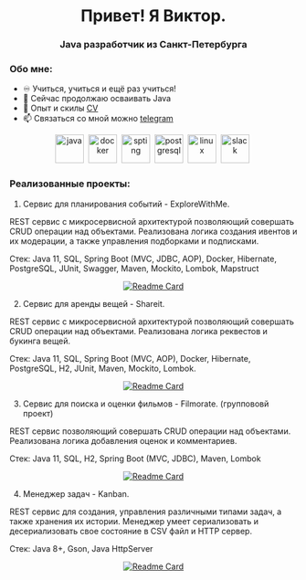 <div id="header" align="center">
	<h1>Привет! Я Виктор.</h1>
	<h3>Java разработчик из Санкт-Петербурга </h3>
</div>

<!--
<div id="socials" align="center">
	<a href="https://t.me/wirt150">
		<img src="https://img.shields.io/badge/Telegram-brightgreen?style=for-the-badge&logo=telegram&logoColor=white" alt="Telegram"/>
	</a>
</div>
-->

### Обо мне:
- ♾️ Учиться, учиться и ещё раз учиться!
- 🌱 Сейчас продолжаю осваивать Java
- 📄 Опыт и скилы [CV](https://spb.hh.ru/resume/49035faaff0b5d08680039ed1f6c4155674743)
- 📫 Связаться со мной можно [telegram](https://t.me/wirt150)
       
<div id="socials" align="center">   
<img src="https://cdn.jsdelivr.net/gh/devicons/devicon/icons/java/java-original.svg" title="java" width="50" height="50"/>&nbsp;
<img src="https://cdn.jsdelivr.net/gh/devicons/devicon/icons/docker/docker-original.svg" title="docker" width="50" height="50"/>&nbsp;
<img src="https://cdn.jsdelivr.net/gh/devicons/devicon/icons/spring/spring-original.svg" title="spting" width="50" height="50"/>&nbsp;
<img src="https://cdn.jsdelivr.net/gh/devicons/devicon/icons/postgresql/postgresql-original.svg" title="postgresql" width="50" height="50"/>&nbsp;
<img src="https://cdn.jsdelivr.net/gh/devicons/devicon/icons/linux/linux-original.svg" title="linux" width="50" height="50"/>&nbsp;
<img src="https://cdn.jsdelivr.net/gh/devicons/devicon/icons/slack/slack-original.svg" title="slack" width="50" height="50"/>&nbsp;
</div>

### Реализованные проекты:
1) Сервис для планирования событий - ExploreWithMe.

REST сервис с микросервисной архитектурой позволяющий совершать CRUD операции над объектами. Реализована логика создания ивентов и их модерации, а также управления подборками и подписками.

Стек: Java 11, SQL, Spring Boot (MVC, JDBC, AOP), Docker, Hibernate, PostgreSQL, JUnit, Swagger, Maven, Mockito, Lombok, Mapstruct

<div id="project" align="center">   
	
[![Readme Card](https://github-readme-stats.vercel.app/api/pin/?username=Wirt150&repo=java-explore-with-me)](https://github.com/Wirt150/java-explore-with-me)
</div>

2) Сервис для аренды вещей - Shareit.

REST сервис с микросервисной архитектурой позволяющий совершать CRUD операции над объектами. Реализована логика реквестов и букинга вещей.

Стек: Java 11, SQL, Spring Boot (MVC, AOP), Docker, Hibernate, PostgreSQL, H2, JUnit, Maven, Mockito, Lombok.

<div id="project" align="center">   
	
[![Readme Card](https://github-readme-stats.vercel.app/api/pin/?username=Wirt150&repo=java-shareit)](https://github.com/Wirt150/java-shareit)
</div>

3) Сервис для поиска и оценки фильмов - Filmorate. (группововй проект)

REST сервис позволяющий совершать CRUD операции над объектами. Реализована логика добавления оценок и комментариев.

Стек: Java 11, SQL, H2, Spring Boot (MVC, JDBC), Maven, Lombok

<div id="project" align="center">   
	
[![Readme Card](https://github-readme-stats.vercel.app/api/pin/?username=Wirt150&repo=java-filmorate-ok)](https://github.com/Wirt150/java-filmorate-ok)
</div>

4) Менеджер задач - Kanban.

REST сервис для создания, управления различными типами задач, а также хранения их истории. Менеджер умеет сериализовать и десериализовать свое состояние в CSV файл и HTTP сервер.

Стек: Java 8+, Gson, Java HttpServer

<div id="project" align="center">   
	
[![Readme Card](https://github-readme-stats.vercel.app/api/pin/?username=Wirt150&repo=java-kanban-ok)](https://github.com/Wirt150/java-kanban-ok)
</div>

<!-- <div id="project" align="center">   

![](https://github-profile-summary-cards.vercel.app/api/cards/profile-details?username=Wirt150)
</div> -->

